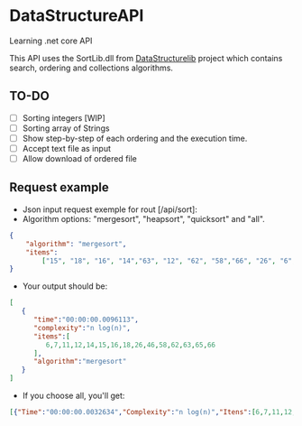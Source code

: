 # DataStructureAPI
Learning .net core API

This API uses the SortLib.dll from [DataStructurelib](https://github.com/Elaynne/DataStructureLib) project which contains search, ordering  and collections algorithms.

## TO-DO

* [ ] Sorting integers [WIP]
* [ ] Sorting array of Strings
* [ ] Show step-by-step of each ordering and the execution time.
* [ ] Accept text file as input
* [ ] Allow download of ordered file

## Request example

* Json input request exemple for rout [/api/sort]:
* Algorithm options: "mergesort", "heapsort", "quicksort" and "all".

```json
{
	"algorithm": "mergesort",
	"items":
		["15", "18", "16", "14","63", "12", "62", "58","66", "26", "6", "65","46", "11", "7"]
}
````
* Your output should be:
```json
[
   {
      "time":"00:00:00.0096113",
      "complexity":"n log(n)",
      "items":[
         6,7,11,12,14,15,16,18,26,46,58,62,63,65,66
      ],
      "algorithm":"mergesort"
   }
]
````
* If you choose all, you'll get: 

```json
[{"Time":"00:00:00.0032634","Complexity":"n log(n)","Itens":[6,7,11,12,14,15,16,18,26,46,58,62,63,65,66],"Algorithm":"mergesort"},{"Time":"00:00:00.0011829","Complexity":"Ω(n log(n))\tO(n²)","Itens":[6,7,11,12,14,15,16,18,26,46,58,62,63,65,66],"Algorithm":"quicksort"},{"Time":"00:00:00.0022788","Complexity":"Ω(n log(n))\tO(n log(n))","Itens":[6,7,11,12,14,15,16,18,26,46,58,62,63,65,66],"Algorithm":"heapsort"}]
````
